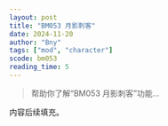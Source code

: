 ```yaml
---
layout: post
title: "BM053 月影刺客"
date: 2024-11-20
author: "Bny"
tags: ["mod", "character"]
scode: bm053
reading_time: 5
---
```


> 帮助你了解“BM053 月影刺客”功能...

内容后续填充。
